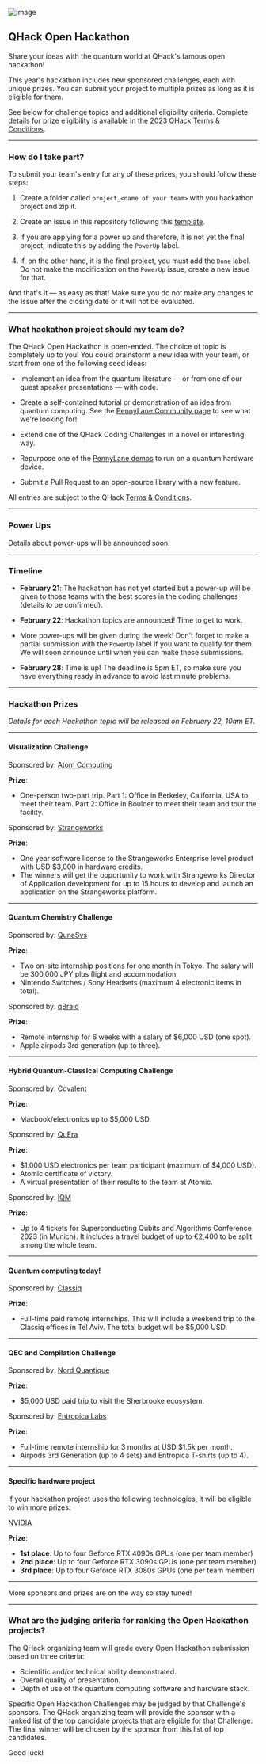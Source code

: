 ![image](img/qhack-banner.png)

## QHack Open Hackathon

Share your ideas with the quantum world at QHack's famous open hackathon!

This year's hackathon includes new sponsored challenges, each with unique prizes. You can submit your project to multiple prizes as long as it is eligible for them.

See below for challenge topics and additional eligibility criteria. Complete details for prize eligibility is available in the [2023 QHack Terms & Conditions](https://qhack.ai/terms-and-conditions/).

---


### How do I take part?


To submit your team's entry for any of these prizes, you should follow these steps:

1. Create a folder called `project_<name of your team>` with you hackathon project and zip it.


2. Create an issue in this repository following this [template](https://github.com/XanaduAI/QHack2023/issues/4).


3. If you are applying for a power up and therefore, it is not yet the final project, indicate this by adding the `PowerUp` label.


4. If, on the other hand, it is the final project, you must add the `Done` label. Do not make the modification on the `PowerUp` issue, create a new issue for that.

And that's it — as easy as that! 
Make sure you do not make any changes to the issue after the closing date or it will not be evaluated. 


---



### What hackathon project should my team do?

The QHack Open Hackathon is open-ended. The choice of topic is completely up to you! 
You could brainstorm a new idea with your team, or start from one of the following seed ideas:

- Implement an idea from the quantum literature — or from one of our guest speaker presentations — with code.


- Create a self-contained tutorial or demonstration of an idea from quantum computing. See the [PennyLane Community page](https://pennylane.ai/qml/demos_community.html) to see what we're looking for!


- Extend one of the QHack Coding Challenges in a novel or interesting way.


- Repurpose one of the [PennyLane demos](https://pennylane.ai/qml/demonstrations.html) to run on a quantum hardware device.


- Submit a Pull Request to an open-source library with a new feature.

All entries are subject to the QHack [Terms & Conditions](https://qhack.ai/terms-and-conditions/).

---


### Power Ups

Details about power-ups will be announced soon!

---

### Timeline

- **February 21**: The hackathon has not yet started but a power-up will be given to those teams with the best scores in the coding challenges (details to be confirmed).


- **February 22**: Hackathon topics are announced! Time to get to work.


- More power-ups will be given during the week! Don't forget to make a partial submission with the `PowerUp` label if you want to qualify for them. We will soon announce until when you can make these submissions.


- **February 28**: Time is up! The deadline is 5pm ET, so make sure you have everything ready in advance to avoid last minute problems.
---
### Hackathon Prizes

_Details for each Hackathon topic will be released on February 22, 10am ET._

---
#### Visualization Challenge

Sponsored by:
[Atom Computing](https://atom-computing.com)

**Prize**:
-   One-person two-part trip. Part 1: Office in Berkeley, California, USA to meet their  team. Part 2: Office in Boulder to meet their team and tour the facility.

Sponsored by:
[Strangeworks](https://strangeworks.com)

**Prize**:
- One year software license to the Strangeworks Enterprise level product with USD $3,000 in hardware credits.
- The winners will get the opportunity to work with Strangeworks Director of Application development for up to 15 hours to develop and launch an application on the Strangeworks platform.



---

#### Quantum Chemistry Challenge



Sponsored by:
[QunaSys](https://qunasys.com/en/)

**Prize**:
- Two on-site internship positions for one month in Tokyo. The salary will be 300,000 JPY plus flight and accommodation.
- Nintendo Switches / Sony Headsets (maximum 4 electronic items in total).

Sponsored by:
[qBraid](https://qbraid.com)

**Prize**:
- Remote internship for 6 weeks with a salary of $6,000 USD (one spot).
- Apple airpods 3rd generation (up to three).



---


#### Hybrid Quantum-Classical Computing Challenge


Sponsored by:
[Covalent](https://www.covalent.xyz/)

**Prize**:
- Macbook/electronics up to $5,000 USD.

Sponsored by:
[QuEra](https://www.quera.com)

**Prize**:
- $1.000 USD electronics per team participant (maximum of $4,000 USD).
- Atomic certificate of victory.
- A virtual presentation of their results to the team at Atomic.

Sponsored by:
[IQM](https://www.meetiqm.com)

**Prize**:
- Up to 4 tickets for Superconducting Qubits and Algorithms Conference 2023 (in Munich). It includes a travel budget of up to €2,400 to be split among the whole team.


---

#### Quantum computing today!

Sponsored by:
[Classiq](https://www.classiq.io)

**Prize**:
- Full-time paid remote internships. This will include a weekend trip to the Classiq offices in Tel Aviv. The total budget will be $5,000 USD.




---

#### QEC and Compilation Challenge

Sponsored by:
[Nord Quantique](https://www.nordquantique.ca)

**Prize**:
- $5,000 USD paid trip to visit the Sherbrooke ecosystem.

Sponsored by:
[Entropica Labs](https://www.entropicalabs.com)

**Prize**:
- Full-time remote internship for 3 months at USD $1.5k per month.
- Airpods 3rd Generation (up to 4 sets) and Entropica T-shirts (up to 4).





---

#### Specific hardware project

if your hackathon project uses the following technologies, it will be eligible to win more prizes:

[NVIDIA](https://www.nvidia.com)

**Prize**:
- **1st place**:  Up to four Geforce RTX 4090s GPUs (one per team member)
- **2nd place**:  Up to four Geforce RTX 3090s GPUs (one per team member)
- **3rd place**:  Up to four Geforce RTX 3080s GPUs (one per team member)

---
More sponsors and prizes are on the way so stay tuned!

---



### What are the judging criteria for ranking the Open Hackathon projects?

The QHack organizing team will grade every Open Hackathon submission based on three criteria:

- Scientific and/or technical ability demonstrated.
- Overall quality of presentation.
- Depth of use of the quantum computing software and hardware stack.

Specific Open Hackathon Challenges may be judged by that Challenge's sponsors. The QHack organizing team will provide the sponsor with a ranked list of the top candidate projects that are eligible for that Challenge. The final winner will be chosen by the sponsor from this list of top candidates.

Good luck!
